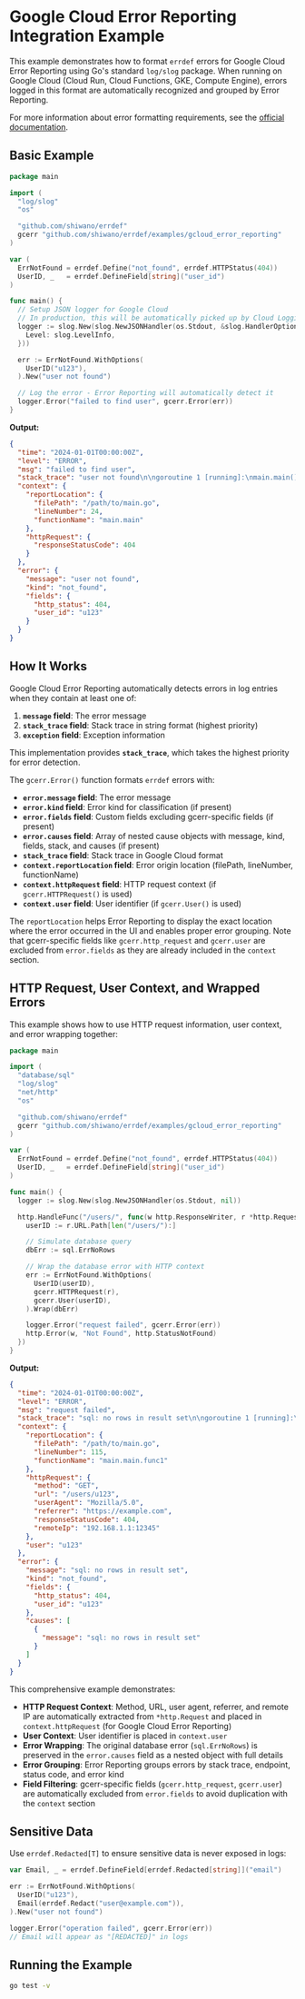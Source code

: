 # Google Cloud Error Reporting Integration Example

This example demonstrates how to format `errdef` errors for Google Cloud Error Reporting using Go's standard `log/slog` package. When running on Google Cloud (Cloud Run, Cloud Functions, GKE, Compute Engine), errors logged in this format are automatically recognized and grouped by Error Reporting.

For more information about error formatting requirements, see the [official documentation](https://cloud.google.com/error-reporting/docs/formatting-error-messages).

## Basic Example

```go
package main

import (
  "log/slog"
  "os"

  "github.com/shiwano/errdef"
  gcerr "github.com/shiwano/errdef/examples/gcloud_error_reporting"
)

var (
  ErrNotFound = errdef.Define("not_found", errdef.HTTPStatus(404))
  UserID, _   = errdef.DefineField[string]("user_id")
)

func main() {
  // Setup JSON logger for Google Cloud
  // In production, this will be automatically picked up by Cloud Logging
  logger := slog.New(slog.NewJSONHandler(os.Stdout, &slog.HandlerOptions{
    Level: slog.LevelInfo,
  }))

  err := ErrNotFound.WithOptions(
    UserID("u123"),
  ).New("user not found")

  // Log the error - Error Reporting will automatically detect it
  logger.Error("failed to find user", gcerr.Error(err))
}
```

**Output:**

```json
{
  "time": "2024-01-01T00:00:00Z",
  "level": "ERROR",
  "msg": "failed to find user",
  "stack_trace": "user not found\n\ngoroutine 1 [running]:\nmain.main()\n\t/path/to/main.go:24 +0x...\nruntime.main()\n\t/usr/local/go/src/runtime/proc.go:250 +0x...",
  "context": {
    "reportLocation": {
      "filePath": "/path/to/main.go",
      "lineNumber": 24,
      "functionName": "main.main"
    },
    "httpRequest": {
      "responseStatusCode": 404
    }
  },
  "error": {
    "message": "user not found",
    "kind": "not_found",
    "fields": {
      "http_status": 404,
      "user_id": "u123"
    }
  }
}
```

## How It Works

Google Cloud Error Reporting automatically detects errors in log entries when they contain at least one of:

1. **`message` field**: The error message
2. **`stack_trace` field**: Stack trace in string format (highest priority)
3. **`exception` field**: Exception information

This implementation provides **`stack_trace`**, which takes the highest priority for error detection.

The `gcerr.Error()` function formats `errdef` errors with:
- **`error.message` field**: The error message
- **`error.kind` field**: Error kind for classification (if present)
- **`error.fields` field**: Custom fields excluding gcerr-specific fields (if present)
- **`error.causes` field**: Array of nested cause objects with message, kind, fields, stack, and causes (if present)
- **`stack_trace` field**: Stack trace in Google Cloud format
- **`context.reportLocation` field**: Error origin location (filePath, lineNumber, functionName)
- **`context.httpRequest` field**: HTTP request context (if `gcerr.HTTPRequest()` is used)
- **`context.user` field**: User identifier (if `gcerr.User()` is used)

The `reportLocation` helps Error Reporting to display the exact location where the error occurred in the UI and enables proper error grouping. Note that gcerr-specific fields like `gcerr.http_request` and `gcerr.user` are excluded from `error.fields` as they are already included in the `context` section.

## HTTP Request, User Context, and Wrapped Errors

This example shows how to use HTTP request information, user context, and error wrapping together:

```go
package main

import (
  "database/sql"
  "log/slog"
  "net/http"
  "os"

  "github.com/shiwano/errdef"
  gcerr "github.com/shiwano/errdef/examples/gcloud_error_reporting"
)

var (
  ErrNotFound = errdef.Define("not_found", errdef.HTTPStatus(404))
  UserID, _   = errdef.DefineField[string]("user_id")
)

func main() {
  logger := slog.New(slog.NewJSONHandler(os.Stdout, nil))

  http.HandleFunc("/users/", func(w http.ResponseWriter, r *http.Request) {
    userID := r.URL.Path[len("/users/"):]

    // Simulate database query
    dbErr := sql.ErrNoRows

    // Wrap the database error with HTTP context
    err := ErrNotFound.WithOptions(
      UserID(userID),
      gcerr.HTTPRequest(r),
      gcerr.User(userID),
    ).Wrap(dbErr)

    logger.Error("request failed", gcerr.Error(err))
    http.Error(w, "Not Found", http.StatusNotFound)
  })
}
```

**Output:**

```json
{
  "time": "2024-01-01T00:00:00Z",
  "level": "ERROR",
  "msg": "request failed",
  "stack_trace": "sql: no rows in result set\n\ngoroutine 1 [running]:\nmain.main.func1()\n\t/path/to/main.go:115 +0x...\nnet/http.HandlerFunc.ServeHTTP()\n\t/usr/local/go/src/net/http/server.go:2136 +0x...",
  "context": {
    "reportLocation": {
      "filePath": "/path/to/main.go",
      "lineNumber": 115,
      "functionName": "main.main.func1"
    },
    "httpRequest": {
      "method": "GET",
      "url": "/users/u123",
      "userAgent": "Mozilla/5.0",
      "referrer": "https://example.com",
      "responseStatusCode": 404,
      "remoteIp": "192.168.1.1:12345"
    },
    "user": "u123"
  },
  "error": {
    "message": "sql: no rows in result set",
    "kind": "not_found",
    "fields": {
      "http_status": 404,
      "user_id": "u123"
    },
    "causes": [
      {
        "message": "sql: no rows in result set"
      }
    ]
  }
}
```

This comprehensive example demonstrates:
- **HTTP Request Context**: Method, URL, user agent, referrer, and remote IP are automatically extracted from `*http.Request` and placed in `context.httpRequest` (for Google Cloud Error Reporting)
- **User Context**: User identifier is placed in `context.user`
- **Error Wrapping**: The original database error (`sql.ErrNoRows`) is preserved in the `error.causes` field as a nested object with full details
- **Error Grouping**: Error Reporting groups errors by stack trace, endpoint, status code, and error kind
- **Field Filtering**: gcerr-specific fields (`gcerr.http_request`, `gcerr.user`) are automatically excluded from `error.fields` to avoid duplication with the `context` section

## Sensitive Data

Use `errdef.Redacted[T]` to ensure sensitive data is never exposed in logs:

```go
var Email, _ = errdef.DefineField[errdef.Redacted[string]]("email")

err := ErrNotFound.WithOptions(
  UserID("u123"),
  Email(errdef.Redact("user@example.com")),
).New("user not found")

logger.Error("operation failed", gcerr.Error(err))
// Email will appear as "[REDACTED]" in logs
```

## Running the Example

```bash
go test -v
```
